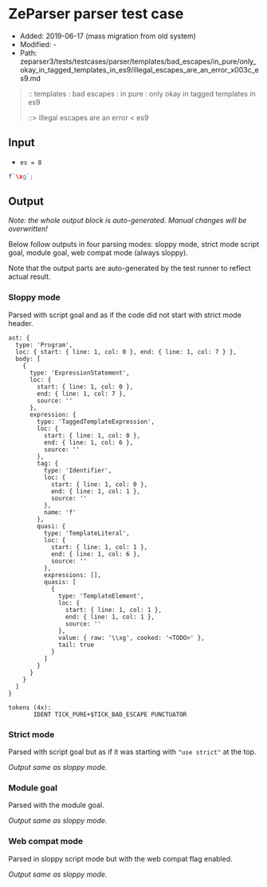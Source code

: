 # ZeParser parser test case

- Added: 2019-06-17 (mass migration from old system)
- Modified: -
- Path: zeparser3/tests/testcases/parser/templates/bad_escapes/in_pure/only_okay_in_tagged_templates_in_es9/illegal_escapes_are_an_error_x003c_es9.md

> :: templates : bad escapes : in pure : only okay in tagged templates in es9
>
> ::> illegal escapes are an error < es9

## Input

- `es = 8`

`````js
f`\xg`;
`````

## Output

_Note: the whole output block is auto-generated. Manual changes will be overwritten!_

Below follow outputs in four parsing modes: sloppy mode, strict mode script goal, module goal, web compat mode (always sloppy).

Note that the output parts are auto-generated by the test runner to reflect actual result.

### Sloppy mode

Parsed with script goal and as if the code did not start with strict mode header.

`````
ast: {
  type: 'Program',
  loc: { start: { line: 1, col: 0 }, end: { line: 1, col: 7 } },
  body: [
    {
      type: 'ExpressionStatement',
      loc: {
        start: { line: 1, col: 0 },
        end: { line: 1, col: 7 },
        source: ''
      },
      expression: {
        type: 'TaggedTemplateExpression',
        loc: {
          start: { line: 1, col: 0 },
          end: { line: 1, col: 6 },
          source: ''
        },
        tag: {
          type: 'Identifier',
          loc: {
            start: { line: 1, col: 0 },
            end: { line: 1, col: 1 },
            source: ''
          },
          name: 'f'
        },
        quasi: {
          type: 'TemplateLiteral',
          loc: {
            start: { line: 1, col: 1 },
            end: { line: 1, col: 6 },
            source: ''
          },
          expressions: [],
          quasis: [
            {
              type: 'TemplateElement',
              loc: {
                start: { line: 1, col: 1 },
                end: { line: 1, col: 1 },
                source: ''
              },
              value: { raw: '\\xg', cooked: '<TODO>' },
              tail: true
            }
          ]
        }
      }
    }
  ]
}

tokens (4x):
       IDENT TICK_PURE+$TICK_BAD_ESCAPE PUNCTUATOR
`````

### Strict mode

Parsed with script goal but as if it was starting with `"use strict"` at the top.

_Output same as sloppy mode._

### Module goal

Parsed with the module goal.

_Output same as sloppy mode._

### Web compat mode

Parsed in sloppy script mode but with the web compat flag enabled.

_Output same as sloppy mode._
